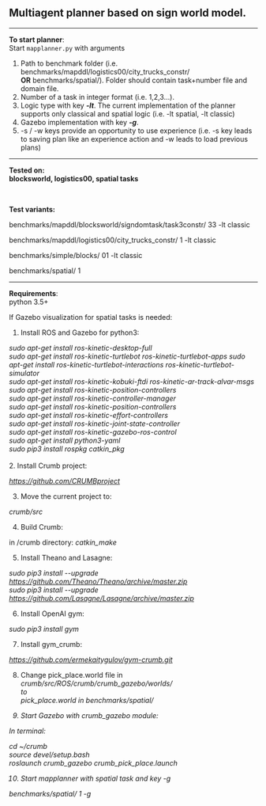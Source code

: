 <h2>Multiagent planner based on sign world model.</h2>
<hr>
<p><strong>To start planner</strong>:<br>
Start <code>mapplanner.py</code> with arguments</p>
<ol>
<li>Path to benchmark folder (i.e. benchmarks/mapddl/logistics00/city_trucks_constr/<br>
<strong>OR</strong> benchmarks/spatial/). Folder should contain task+number file and domain file.</li>
<li>Number of a task in integer format (i.e. 1,2,3…).</li>
<li>Logic type with key <strong><em>-lt</em></strong>. The current implementation of the planner supports only classical and spatial logic (i.e. -lt spatial, -lt classic)</li>
<li>Gazebo implementation with key <strong><em>-g</em></strong>.</li>
<li>-s / -w keys provide an opportunity to use experience (i.e. -s key leads to saving plan like an experience action and -w leads to load previous plans)</li>
</ol>
<hr>
<b><p><strong>Tested on</strong>:<br>
blocksworld, logistics00, spatial tasks</p></b> <br>

<b>Test variants:</b>

benchmarks/mapddl/blocksworld/signdomtask/task3constr/ 33 -lt classic

benchmarks/mapddl/logistics00/city_trucks_constr/ 1 -lt classic

benchmarks/simple/blocks/ 01 -lt classic

benchmarks/spatial/ 1
<br>
<hr>
<p><strong>Requirements</strong>:<br>
python 3.5+</p>


If Gazebo visualization for spatial tasks is needed:

1. Install ROS and Gazebo for python3:
<i>
sudo apt-get install ros-kinetic-desktop-full <br>
sudo apt-get install ros-kinetic-turtlebot ros-kinetic-turtlebot-apps
sudo apt-get install ros-kinetic-turtlebot-interactions ros-kinetic-turtlebot-simulator <br>
sudo apt-get install ros-kinetic-kobuki-ftdi ros-kinetic-ar-track-alvar-msgs <br>
sudo apt-get install ros-kinetic-position-controllers <br>
sudo apt-get install ros-kinetic-controller-manager <br>
sudo apt-get install ros-kinetic-position-controllers <br>
sudo apt-get install ros-kinetic-effort-controllers <br>
sudo apt-get install ros-kinetic-joint-state-controller <br>
sudo apt-get install ros-kinetic-gazebo-ros-control <br>
sudo apt-get install python3-yaml <br>
sudo pip3 install rospkg catkin_pkg <br>
</i><br>
2. Install Crumb project:

<i>https://github.com/CRUMBproject</i>

3. Move the current project to:

<i>crumb/src</i>

4. Build Crumb:

in /crumb directory: <i>catkin_make</i>

5. Install Theano and Lasagne:

<i>sudo pip3 install --upgrade https://github.com/Theano/Theano/archive/master.zip</i> <br>
<i>sudo pip3 install --upgrade https://github.com/Lasagne/Lasagne/archive/master.zip</i> <br>

6. Install OpenAI gym:

<i>sudo pip3 install gym</i>

7. Install gym_crumb:

<i>https://github.com/ermekaitygulov/gym-crumb.git</i>

8. Change pick_place.world file
in <br>
<i>crumb/src/ROS/crumb/crumb_gazebo/worlds/ <br><i>
to <br>
<i>pick_place.world</i> in benchmarks/spatial/

9. Start Gazebo with crumb_gazebo module:

In terminal:

cd ~/crumb </br>
source devel/setup.bash </br>
<i>roslaunch crumb_gazebo crumb_pick_place.launch</i>

10. Start mapplanner with spatial task and key -g

<i>benchmarks/spatial/ 1 -g</i>
